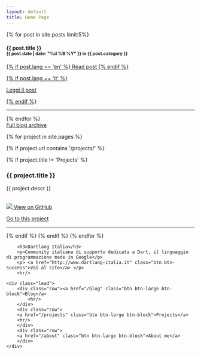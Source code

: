 ```yaml
---
layout: default
title: Home Page
---
```



<div id="desktopHome" class="hidden-phone">
<div class="span6">

<div class="centered">
{% for post in site.posts limit:5%}


<h4>{{ post.title }} <br/><small>{{ post.date | date: "%d %B %Y" }} <span style="color:black">in</span> <b>{{ post.category }}</b></small></h4>


<p><a href='{{post.url}}' class='btn btn-info btn-small'>
{% if post.lang == 'en' %}
	Read post
{% endif %}

{% if post.lang == 'it' %}

Leggi il post

{% endif %}

</a></p>

<hr/>
{% endfor %}

<div class="lead"><a href="/blog">Full blog archive</a></div>
</div>

</div>

<div class="span6 centered">

{% for project in site.pages %}

{% if project.url contains '/projects/' %}


{% if project.title != 'Projects' %}

<h3>{{ project.title }}</h3>


{{ project.descr }}

<p><br/>
	<a href="{{ project.github }}" class="btn btn-small"><img class="btn-img" src="/img/github.png"/> View on GitHub</a>

<a href="/projects/{{ project.path }}" class="btn btn-info btn-small"> Go to this project</a>
</p>
<hr/>

{% endif %}
{% endif %}
{% endfor %}

		<h3>Dartlang Italia</h3>
		<p>Community italiana di supporto dedicata a Dart, il linguaggio di programmazione made in Google</p>
		<p> <a href="http://www.dartlang-italia.it" class="btn btn-success">Vai al sito</a> </p>
		<hr/>
</div>
</div>

<div id="mobileHome" class="hidden-desktop">

	<div class="lead">
		<div class="row"><a href="/blog" class="btn btn-large btn-block">Blog</a>
			<hr/>
		</div>
		<div class="row">
		<a href="/projects" class="btn btn-large btn-block">Projects</a>
		<hr/>
		</div>
		<div class="row">
		<a href="/about" class="btn btn-large btn-block">About me</a>
		</div>
	</div>

</div>

